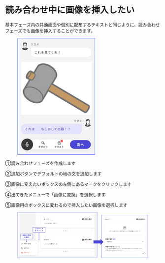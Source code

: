 # 読み合わせ中に画像を挿入したい

基本フェーズ内の共通画面や個別に配布するテキストと同じように、読み合わせフェーズでも画像を挿入することができます。

<figure><img src="../packages/ja/.gitbook/assets/image (76).png" alt="" width="252"><figcaption></figcaption></figure>

①読み合わせフェーズを作成します

②追加ボタンでデフォルトの地の文を追加します

③画像に変えたいボックスの左側にあるマークをクリックします

④出てきたメニューで「画像に変換」を選択します

⑤画像用のボックスに変わるので挿入したい画像を選択します

<figure><img src="../packages/ja/.gitbook/assets/image (77).png" alt=""><figcaption></figcaption></figure>

